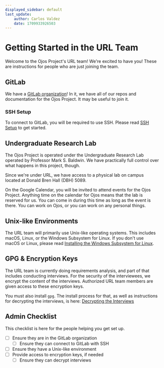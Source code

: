 ```yaml
---
displayed_sidebar: default
last_update:
    author: Carlos Valdez
    date: 1709933926503
---
```

# Getting Started in the URL Team

Welcome to the Ojos Project's URL team! We're excited to have you! These are
instructions for people who are just joining the team.

## GitLab

We have a [GitLab organization](https://gitlab.com/ojosproject/)! In it, we have
all of our repos and documentation for the Ojos Project. It may be useful to
join it.

### SSH Setup

To connect to GitLab, you will be required to use SSH. Please read
[SSH Setup](/teams/developers/guides/ssh-setup/) to get started.

## Undergraduate Research Lab

The Ojos Project is operated under the Undergraduate Research Lab operated by
Professor Mark S. Baldwin. We have practically full control over what happens in
this project, though.

Since we're under URL, we have access to a physical lab on campus located at
Donald Bren Hall (DBH) 5089.

On the Google Calendar, you will be invited to attend events for the Ojos
Project. Anything time on the calendar for Ojos means that the lab is reserved
for us. You can come in during this time as long as the event is there. You can
work on Ojos, or you can work on any personal things.

## Unix-like Environments

The URL team will primarily use Unix-like operating systems. This includes
macOS, Linux, or the Windows Subsystem for Linux. If you don't use macOS or
Linux, please read
[Installing the Windows Subsystem for Linux](/teams/developers/guides/installing-wsl/).

## GPG & Encryption Keys

The URL team is currently doing requirements analysis, and part of that includes
conducting interviews. For the security of the interviewees, we encrypt the
content of the interviews. Authorized URL team members are given access to these
encryption keys.

You must also install `gpg`. The install process for that, as well as
instructions for decrypting the interviews, is here:
[Decrypting the Interviews](/teams/developers/guides/decrypt-interviews/)

## Admin Checklist

This checklist is here for the people helping you get set up.

- [ ] Ensure they are in the GitLab organization
  - [ ] Ensure they can connect to GitLab with SSH
- [ ] Ensure they have a Unix-like environment
- [ ] Provide access to encryption keys, if needed
  - [ ] Ensure they can decrypt interviews
